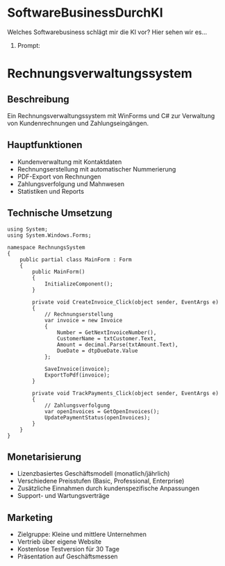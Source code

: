 # SoftwareBusinessDurchKI
Welches Softwarebusiness schlägt mir die KI vor? Hier sehen wir es...

1. Prompt:

# Rechnungsverwaltungssystem

## Beschreibung

Ein Rechnungsverwaltungssystem mit WinForms und C# zur Verwaltung von Kundenrechnungen und Zahlungseingängen.

## Hauptfunktionen

- Kundenverwaltung mit Kontaktdaten
- Rechnungserstellung mit automatischer Nummerierung
- PDF-Export von Rechnungen
- Zahlungsverfolgung und Mahnwesen
- Statistiken und Reports

## Technische Umsetzung

```
using System;
using System.Windows.Forms;

namespace RechnungsSystem 
{
    public partial class MainForm : Form
    {
        public MainForm()
        {
            InitializeComponent();
        }

        private void CreateInvoice_Click(object sender, EventArgs e)
        {
            // Rechnungserstellung
            var invoice = new Invoice
            {
                Number = GetNextInvoiceNumber(),
                CustomerName = txtCustomer.Text,
                Amount = decimal.Parse(txtAmount.Text),
                DueDate = dtpDueDate.Value
            };
            
            SaveInvoice(invoice);
            ExportToPdf(invoice);
        }

        private void TrackPayments_Click(object sender, EventArgs e)
        {
            // Zahlungsverfolgung
            var openInvoices = GetOpenInvoices();
            UpdatePaymentStatus(openInvoices);
        }
    }
}
```

## Monetarisierung

- Lizenzbasiertes Geschäftsmodell (monatlich/jährlich)
- Verschiedene Preisstufen (Basic, Professional, Enterprise)
- Zusätzliche Einnahmen durch kundenspezifische Anpassungen
- Support- und Wartungsverträge

## Marketing

- Zielgruppe: Kleine und mittlere Unternehmen
- Vertrieb über eigene Website
- Kostenlose Testversion für 30 Tage
- Präsentation auf Geschäftsmessen
